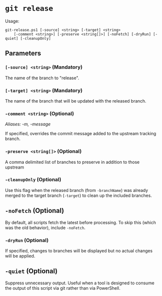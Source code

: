 # `git release`

Usage:

    git-release.ps1 [-source] <string> [-target] <string>
        [-comment <string>] [-preserve <string[]>] [-noFetch] [-dryRun] [-quiet] [-cleanupOnly]

## Parameters

### `[-source] <string>` (Mandatory)

The name of the branch to "release".

### `[-target] <string>` (Mandatory)

The name of the branch that will be updated with the released branch.

### `-comment <string>` (Optional)

_Aliases: -m, -message_

If specified, overrides the commit message added to the upstream tracking
branch.

### `-preserve <string[]>` (Optional)

A comma delimited list of branches to preserve in addition to those upstream

### `-cleanupOnly` (Optional)

Use this flag when the released branch (from `-branchName`) was already merged
to the target branch (`-target`) to clean up the included branches.

## `-noFetch` (Optional)

By default, all scripts fetch the latest before processing. To skip this (which
was the old behavior), include `-noFetch`.

### `-dryRun` (Optional)

If specified, changes to branches will be displayed but no actual changes will
be applied.

## `-quiet` (Optional)

Suppress unnecessary output. Useful when a tool is designed to consume the
output of this script via git rather than via PowerShell.
